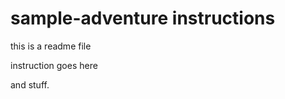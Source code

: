 sample-adventure instructions
=================
this is a readme file

instruction goes here

and stuff.

